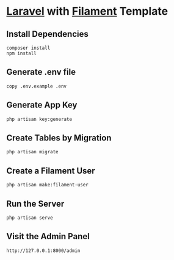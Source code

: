 # [Laravel](https://laravel.com/) with [Filament](https://filamentphp.com/) Template

## Install Dependencies

```
composer install
npm install
```

## Generate .env file

```
copy .env.example .env
```

## Generate App Key

```
php artisan key:generate
```

## Create Tables by Migration

```
php artisan migrate
```

## Create a Filament User

```
php artisan make:filament-user
```

## Run the Server

```
php artisan serve
```

## Visit the Admin Panel

```
http://127.0.0.1:8000/admin
```